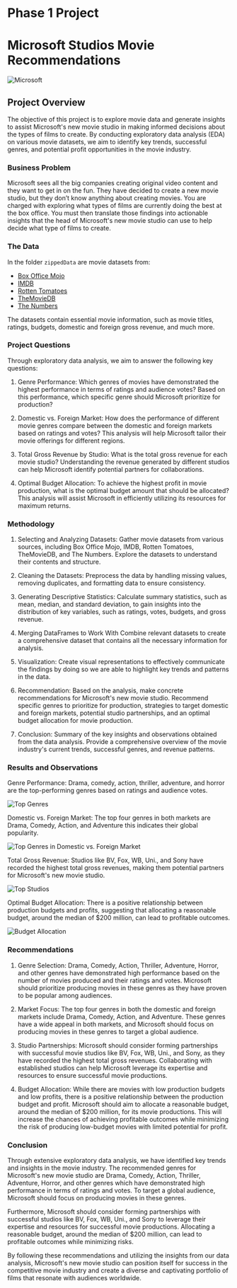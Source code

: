 # Phase 1 Project

# Microsoft Studios Movie Recommendations

![Microsoft](https://github.com/BushraMI/dsc-phase-1-project/blob/master/microsoft.jpeg)

## Project Overview

The objective of this project is to explore movie data and generate insights to assist Microsoft's new movie studio in making informed decisions about the types of films to create. By conducting exploratory data analysis (EDA) on various movie datasets, we aim to identify key trends, successful genres, and potential profit opportunities in the movie industry.

### Business Problem

Microsoft sees all the big companies creating original video content and they want to get in on the fun. They have decided to create a new movie studio, but they don’t know anything about creating movies. You are charged with exploring what types of films are currently doing the best at the box office. You must then translate those findings into actionable insights that the head of Microsoft's new movie studio can use to help decide what type of films to create.

### The Data

In the folder `zippedData` are movie datasets from:

* [Box Office Mojo](https://www.boxofficemojo.com/)
* [IMDB](https://www.imdb.com/)
* [Rotten Tomatoes](https://www.rottentomatoes.com/)
* [TheMovieDB](https://www.themoviedb.org/)
* [The Numbers](https://www.the-numbers.com/)

The datasets contain essential movie information, such as movie titles, ratings, budgets, domestic and foreign gross revenue, and much more.
### Project Questions
Through exploratory data analysis, we aim to answer the following key questions:

1. Genre Performance: Which genres of movies have demonstrated the highest performance in terms of ratings and audience votes? Based on this performance, which specific genre should Microsoft prioritize for production?

2. Domestic vs. Foreign Market: How does the performance of different movie genres compare between the domestic and foreign markets based on ratings and votes? This analysis will help Microsoft tailor their movie offerings for different regions.

3. Total Gross Revenue by Studio: What is the total gross revenue for each movie studio? Understanding the revenue generated by different studios can help Microsoft identify potential partners for collaborations.

4. Optimal Budget Allocation: To achieve the highest profit in movie production, what is the optimal budget amount that should be allocated? This analysis will assist Microsoft in efficiently utilizing its resources for maximum returns.

### Methodology
1. Selecting and Analyzing Datasets: Gather movie datasets from various sources, including Box Office Mojo, IMDB, Rotten Tomatoes, TheMovieDB, and The Numbers. Explore the datasets to understand their contents and structure.

2. Cleaning the Datasets: Preprocess the data by handling missing values, removing duplicates, and formatting data to ensure consistency.

3. Generating Descriptive Statistics: Calculate summary statistics, such as mean, median, and standard deviation, to gain insights into the distribution of key variables, such as ratings, votes, budgets, and gross revenue.

4. Merging DataFrames to Work With Combine relevant datasets to create a comprehensive dataset that contains all the necessary information for analysis.

5. Visualization: Create visual representations to effectively communicate the findings by doing so we are able to highlight key trends and patterns in the data.

6. Recommendation: Based on the analysis, make concrete recommendations for Microsoft's new movie studio. Recommend specific genres to prioritize for production, strategies to target domestic and foreign markets, potential studio partnerships, and an optimal budget allocation for movie production.

7. Conclusion: Summary of the key insights and observations obtained from the data analysis. Provide a comprehensive overview of the movie industry's current trends, successful genres, and revenue patterns.

### Results and Observations

Genre Performance: Drama, comedy, action, thriller, adventure, and horror are the top-performing genres based on ratings and audience votes.

![Top Genres](https://github.com/BushraMI/dsc-phase-1-project/blob/master/plot1.png)

Domestic vs. Foreign Market: The top four genres in both markets are Drama, Comedy, Action, and Adventure this indicates their global popularity.

![Top Genres in Domestic vs. Foreign Market](https://github.com/BushraMI/dsc-phase-1-project/blob/master/plot2.png)

Total Gross Revenue: Studios like BV, Fox, WB, Uni., and Sony have recorded the highest total gross revenues, making them potential partners for Microsoft's new movie studio.

![Top Studios](https://github.com/BushraMI/dsc-phase-1-project/blob/master/plot3.png)

Optimal Budget Allocation: There is a positive relationship between production budgets and profits, suggesting that allocating a reasonable budget, around the median of $200 million, can lead to profitable outcomes.

![Budget Allocation](https://github.com/BushraMI/dsc-phase-1-project/blob/master/plot4.png)


### Recommendations
1. Genre Selection: Drama, Comedy, Action, Thriller, Adventure, Horror, and other genres have demonstrated high performance based on the number of movies produced and their ratings and votes. Microsoft should prioritize producing movies in these genres as they have proven to be popular among audiences.

2. Market Focus: The top four genres in both the domestic and foreign markets include Drama, Comedy, Action, and Adventure. These genres have a wide appeal in both markets, and Microsoft should focus on producing movies in these genres to target a global audience.

3. Studio Partnerships: Microsoft should consider forming partnerships with successful movie studios like BV, Fox, WB, Uni., and Sony, as they have recorded the highest total gross revenues. Collaborating with established studios can help Microsoft leverage its expertise and resources to ensure successful movie productions.

4. Budget Allocation: While there are movies with low production budgets and low profits, there is a positive relationship between the production budget and profit. Microsoft should aim to allocate a reasonable budget, around the median of $200 million, for its movie productions. This will increase the chances of achieving profitable outcomes while minimizing the risk of producing low-budget movies with limited potential for profit.

### Conclusion
Through extensive exploratory data analysis, we have identified key trends and insights in the movie industry. The recommended genres for Microsoft's new movie studio are Drama, Comedy, Action, Thriller, Adventure, Horror, and other genres which have demonstrated high performance in terms of ratings and votes. To target a global audience, Microsoft should focus on producing movies in these genres.

Furthermore, Microsoft should consider forming partnerships with successful studios like BV, Fox, WB, Uni., and Sony to leverage their expertise and resources for successful movie productions. Allocating a reasonable budget, around the median of $200 million, can lead to profitable outcomes while minimizing risks.

By following these recommendations and utilizing the insights from our data analysis, Microsoft's new movie studio can position itself for success in the competitive movie industry and create a diverse and captivating portfolio of films that resonate with audiences worldwide.
